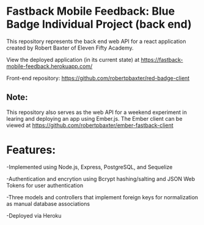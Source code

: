 # Fastback Mobile Feedback: Blue Badge Individual Project (back end)

This repository represents the back end web API for a react application created by Robert Baxter of Eleven Fifty Academy.

View the deployed application (in its current state) at <a href="https://fastback-mobile-feedback.herokuapp.com/">https://fastback-mobile-feedback.herokuapp.com/</a>

Front-end repository: <a href="https://github.com/robertpbaxter/red-badge-client">https://github.com/robertpbaxter/red-badge-client</a>

## Note:

This repository also serves as the web API for a weekend experiment in learing and deploying an app using Ember.js. The Ember client can be viewed at <a href="https://github.com/robertpbaxter/ember-fastback-client">https://github.com/robertpbaxter/ember-fastback-client</a>

# Features:

-Implemented using Node.js, Express, PostgreSQL, and Sequelize

-Authentication and encrytion using Bcrypt hashing/salting and JSON Web Tokens for user authentication

-Three models and controllers that implement foreign keys for normalization as manual database associations

-Deployed via Heroku
